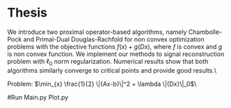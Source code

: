 # Thesis

We introduce two proximal operator-based algorithms, namely Chambolle-Pock and Primal-Dual Douglas-Rachfold for non convex optimization problems with the objective functions $f(x) + g(Dx)$, where $f$ is convex and $g$ is non convex function. We implement our methods to signal reconstruction problem with $\ell_0$ norm regularization. Numerical results show that both algorithms similarly converge to critical points and provide good results.\\

Problem: $\min_{x} \frac{1}{2} \|{Ax-b}\|^2 + \lambda \|{Dx}\|_0$\\

#Run
Main.py
Plot.py